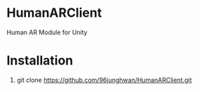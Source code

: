 # HumanARClient
Human AR Module for Unity


# Installation
1. git clone https://github.com/96junghwan/HumanARClient.git

